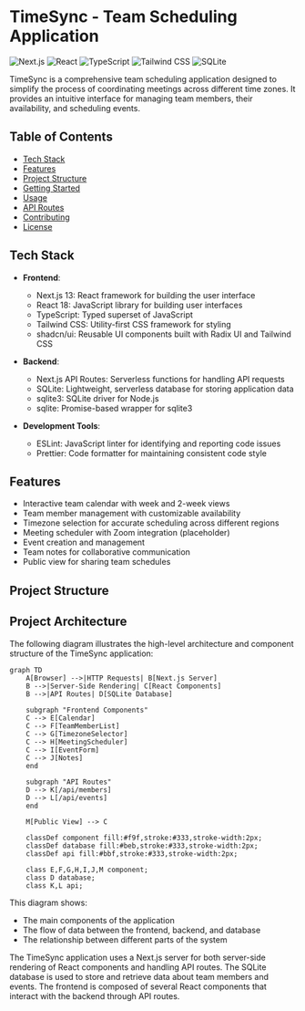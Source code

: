 # TimeSync - Team Scheduling Application

![Next.js](https://img.shields.io/badge/Next.js-13-black?style=for-the-badge&logo=next.js)
![React](https://img.shields.io/badge/React-18-blue?style=for-the-badge&logo=react)
![TypeScript](https://img.shields.io/badge/TypeScript-5-blue?style=for-the-badge&logo=typescript)
![Tailwind CSS](https://img.shields.io/badge/Tailwind_CSS-3-38B2AC?style=for-the-badge&logo=tailwind-css)
![SQLite](https://img.shields.io/badge/SQLite-3-003B57?style=for-the-badge&logo=sqlite)

TimeSync is a comprehensive team scheduling application designed to simplify the process of coordinating meetings across different time zones. It provides an intuitive interface for managing team members, their availability, and scheduling events.

## Table of Contents

- [Tech Stack](#tech-stack)
- [Features](#features)
- [Project Structure](#project-structure)
- [Getting Started](#getting-started)
- [Usage](#usage)
- [API Routes](#api-routes)
- [Contributing](#contributing)
- [License](#license)

## Tech Stack

- **Frontend**:
  - Next.js 13: React framework for building the user interface
  - React 18: JavaScript library for building user interfaces
  - TypeScript: Typed superset of JavaScript
  - Tailwind CSS: Utility-first CSS framework for styling
  - shadcn/ui: Reusable UI components built with Radix UI and Tailwind CSS

- **Backend**:
  - Next.js API Routes: Serverless functions for handling API requests
  - SQLite: Lightweight, serverless database for storing application data
  - sqlite3: SQLite driver for Node.js
  - sqlite: Promise-based wrapper for sqlite3

- **Development Tools**:
  - ESLint: JavaScript linter for identifying and reporting code issues
  - Prettier: Code formatter for maintaining consistent code style

## Features

- Interactive team calendar with week and 2-week views
- Team member management with customizable availability
- Timezone selection for accurate scheduling across different regions
- Meeting scheduler with Zoom integration (placeholder)
- Event creation and management
- Team notes for collaborative communication
- Public view for sharing team schedules

## Project Structure

## Project Architecture

The following diagram illustrates the high-level architecture and component structure of the TimeSync application:

```mermaid
graph TD
    A[Browser] -->|HTTP Requests| B[Next.js Server]
    B -->|Server-Side Rendering| C[React Components]
    B -->|API Routes| D[SQLite Database]
    
    subgraph "Frontend Components"
    C --> E[Calendar]
    C --> F[TeamMemberList]
    C --> G[TimezoneSelector]
    C --> H[MeetingScheduler]
    C --> I[EventForm]
    C --> J[Notes]
    end
    
    subgraph "API Routes"
    D --> K[/api/members]
    D --> L[/api/events]
    end
    
    M[Public View] --> C
    
    classDef component fill:#f9f,stroke:#333,stroke-width:2px;
    classDef database fill:#beb,stroke:#333,stroke-width:2px;
    classDef api fill:#bbf,stroke:#333,stroke-width:2px;
    
    class E,F,G,H,I,J,M component;
    class D database;
    class K,L api;
```

This diagram shows:
- The main components of the application
- The flow of data between the frontend, backend, and database
- The relationship between different parts of the system

The TimeSync application uses a Next.js server for both server-side rendering of React components and handling API routes. The SQLite database is used to store and retrieve data about team members and events. The frontend is composed of several React components that interact with the backend through API routes.



